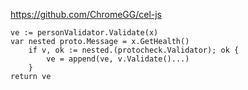 https://github.com/ChromeGG/cel-js

	ve := personValidator.Validate(x)
	var nested proto.Message = x.GetHealth()
		if v, ok := nested.(protocheck.Validator); ok {
			ve = append(ve, v.Validate()...)
		}
	return ve